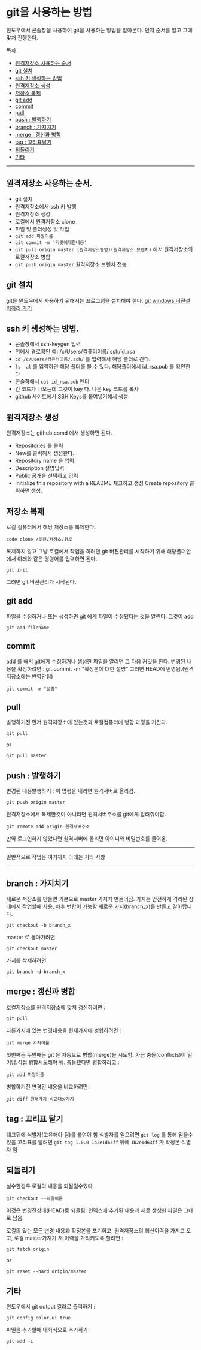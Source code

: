 # git을 사용하는 방법

윈도우에서 콘솔창을 사용하여 git을 사용하는 방법을 알아본다.
먼저 순서를 알고 그에 맟쳐 진행한다.


목차
- [원격저장소 사용하는 순서](%EC%9B%90%EA%B2%A9%EC%A0%80%EC%9E%A5%EC%86%8C-%EC%82%AC%EC%9A%A9%ED%95%98%EB%8A%94-%EC%88%9C%EC%84%9C)
- [git 설치](git-%EC%84%A4%EC%B9%98)
- [ssh 키 생성하는 방법](ssh-%ED%82%A4-%EC%83%9D%EC%84%B1%ED%95%98%EB%8A%94-%EB%B0%A9%EB%B2%95)
- [원격저장소 생성](%EC%9B%90%EA%B2%A9%EC%A0%80%EC%9E%A5%EC%86%8C-%EC%83%9D%EC%84%B1)
- [저장소 복제](%EC%A0%80%EC%9E%A5%EC%86%8C-%EB%B3%B5%EC%A0%9C)
- [git add](git-add)
- [commit](commit)
- [pull](pull)
- [push : 발행하기](push--%EB%B0%9C%ED%96%89%ED%95%98%EA%B8%B0)
- [branch : 가지치기](branch--%EA%B0%80%EC%A7%80%EC%B9%98%EA%B8%B0)
- [merge : 갱신과 병함](merge--%EA%B0%B1%EC%8B%A0%EA%B3%BC-%EB%B3%91%ED%95%A9)
- [tag : 꼬리표달기](tag--%EA%BC%AC%EB%A6%AC%ED%91%9C-%EB%8B%AC%EA%B8%B0)
- [되돌리기](%EB%90%98%EB%8F%8C%EB%A6%AC%EA%B8%B0)
- [기타](%EA%B8%B0%ED%83%80)


------------------------------------------


## 원격저장소 사용하는 순서.
- git 설치
- 원격저장소에서 ssh 키 발행
- 원격저장소 생성
- 로컬에서 원격저장소 clone
- 파일 및 폴더생성 및 작업
- `git add 파일이름`
- `git commit -m '커밋에대한내용'`
- `git pull origin master (원격저장소별명)(원격저장소 브렌치)` 해서 원격저장소와 로컬저장소 병합 
- `git push origin master` 원격저장소 브렌치 전송




## git 설치
git을 윈도우에서 사용하기 위해서는 프로그램을 설치해야 한다.
[git windows 버젼설치하러 가기](http://code.google.com/p/msysgit/downloads/list?can=3)





## ssh 키 생성하는 방법.

- 콘솔창에서 ssh-keygen 입력
- 위에서 경로확인 예: /c/Users/컴퓨터이름/.ssh/id_rsa
- `cd /c/Users/컴퓨터이름/.ssh/` 를 입력해서 해당 폴더로 간다.
- `ls -al` 를 입력하면 해당 폴더를 볼 수 있다. 해당폴더에서 id_rsa.pub 를 확인한다
- 콘솔창에서 `cat id_rsa.pub` 엔터
- 긴 코드가 나오는데 그것이 key 다. 나온 key 코드를 복사
- github 사이트에서 SSH Keys를 붙여넣기해서 생성





## 원격저장소 생성
원격저장소는 github.comd 에서 생성하면 된다.
- Repositories 를 클릭
- New를 클릭해서 생성한다.
- Repository name 을 입력.
- Description 설명입력
- Public 공개을 선택하고 입력
- Initialize this repository with a README 체크하고 생성 Create repository 클릭하면 생성.






## 저장소 복제
로컬 컬퓨터에서 해당 저장소를 복제한다.

```git
code clone /로컬/저장소/경로
```

복제하지 않고 그냥 로컬에서 작업을 하려면 git 버젼관리를 시작하기 위해 해당폴더안에서 아래와 같은 명령어를 입력하면 된다.

```git
git init
```

그러면 git 버젼관리가 시작된다.





## git add
파일을 수정하거나 또는 생성하면 git 에게 파일이 수정됐다는 것을 알린다. 그것이 add

```git
git add filename
```





## commit
add 를 해서 git에게 수정하거나 생성한 파일을 알리면 그 다음 커밋을 한다.
변경된 내용을 확정하려면 : git commit -m "확정본에 대한 설명" 그러면 HEAD에 반영됨.(원격저장소에는 반영안됨)

```git
git commit -m "설명"
```




## pull
발행하기전 먼저 원격저장소에 있는것과 로컬컴퓨터에 병합 과정을 거친다.

```git
git pull
```
or 

```git
git pull master
```






## push : 발행하기
변경된 내용발행하기 : 이 명령을 내리면 원격서버로 올라감. 

```git
git push origin master
```


원격저장소에서 복제한것이 아니라면 원격서버주소를 git에게 알려줘야함. 

```git
git remote add origin 원격서버주소
```

만약 로그인하지 않았다면 원격서버에 올리면 아이디와 비밀번호를 물어옴.





------------------------------------------------------

일반적으로 작업은 여기까지 아래는 기타 사항

-------------------------------------------------------





## branch : 가지치기
새로운 저장소를 만들면 기본으로 master 가지가 만들어짐. 
가지는 안전하게 격리된 상태에서 작업할때 사용, 차후 변합이 가능함
새로운 가지(branch_x)를 만들고 갈아탑니다. 

```git
git checkout -b branch_x
```

master 로 돌아가려면 

```git
git checkout master
```

가지를 삭제하려면 

```git
git branch -d branch_x
```





## merge : 갱신과 병합
로컬저장소를 원격저장소에 맞쳐 갱신하려면 : 

```git
git pull
```

다른가지에 있는 변경내용을 현재가지에 병합하려면 : 

```git
git merge 가지이름
```

첫번째든 두번째든 git 은 자동으로 병합(merge)을 시도함. 가끔 충돌(conflicts)이 일어남.직접 병합시도해야 됨.
충돌했다면 병합하라고 : 

```git
git add 파일이름
```


병합하기전 변경된 내용을 비교하려면 : 

```git
git diff 원래가지 비교대상가지
```



## tag : 꼬리표 달기
태그뒤에 식별자(고유해야 됨)를 붙여야 함 식별자를 얻으려면 `git log` 를 통해 얻을수 있음
꼬리표를 달려면 `git tag 1.0.0 1b2e1d63ff` 뒤에 `1b2e1d63ff` 가 확정본 식별자 임






## 되돌리기
실수한경우 로컬의 내용을 되될릴수있다

```git
git checkout --파일이름
```

이것은 변경전상태(HEAD)로 되돌림. 
인덱스에 추가된 내용과 새로 생성한 파일은 그대로 남음.

로컬의 있는 모든 변경 내용과 확정본을 포기하고, 원격저장소의 최신이력을 가지고 오고, 
로컬 master가지가 저 이력을 가리키도록 할려면 : 

```git
git fetch origin
```
or 

```git
git reset --hard origin/master
```



## 기타
윈도우에서 git output 컬러로 출력하기 : 

```git
git config color.ui true
```

파일을 추가할때 대화식으로 추가하기 : 

```git
git add -i
```

